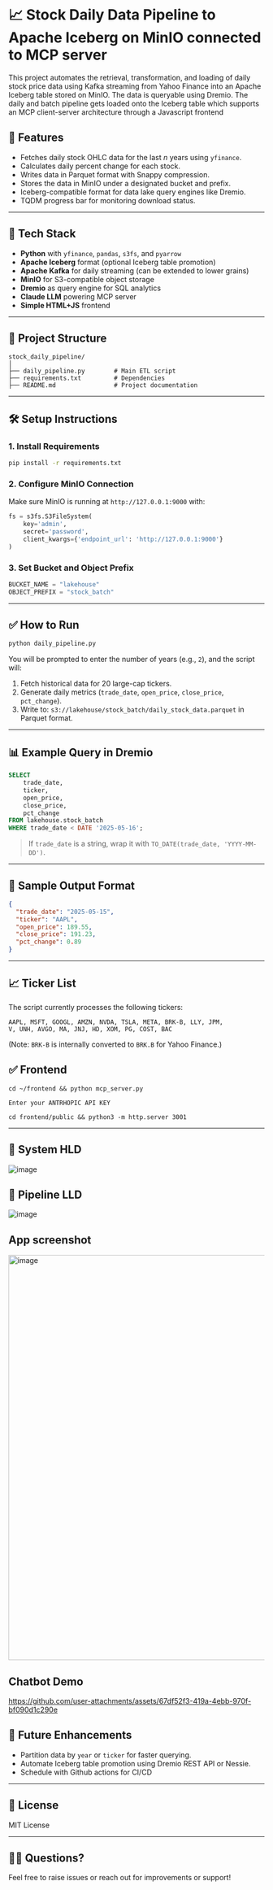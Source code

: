 
# 📈 Stock Daily Data Pipeline to Apache Iceberg on MinIO connected to MCP server

This project automates the retrieval, transformation, and loading of daily stock price data using Kafka streaming from Yahoo Finance into an Apache Iceberg table stored on MinIO. The data is queryable using Dremio. The daily and batch pipeline gets loaded onto the Iceberg table which supports an MCP client-server architecture through a Javascript frontend

## 🚀 Features

- Fetches daily stock OHLC data for the last _n_ years using `yfinance`.
- Calculates daily percent change for each stock.
- Writes data in Parquet format with Snappy compression.
- Stores the data in MinIO under a designated bucket and prefix.
- Iceberg-compatible format for data lake query engines like Dremio.
- TQDM progress bar for monitoring download status.

---

## 🧾 Tech Stack

- **Python** with `yfinance`, `pandas`, `s3fs`, and `pyarrow`
- **Apache Iceberg** format (optional Iceberg table promotion)
- **Apache Kafka** for daily streaming (can be extended to lower grains)
- **MinIO** for S3-compatible object storage
- **Dremio** as query engine for SQL analytics
- **Claude LLM** powering MCP server
- **Simple HTML+JS** frontend

---

## 📂 Project Structure

```
stock_daily_pipeline/
│
├── daily_pipeline.py        # Main ETL script
├── requirements.txt         # Dependencies
├── README.md                # Project documentation
```

---

## 🛠️ Setup Instructions

### 1. Install Requirements

```bash
pip install -r requirements.txt
```

### 2. Configure MinIO Connection

Make sure MinIO is running at `http://127.0.0.1:9000` with:

```python
fs = s3fs.S3FileSystem(
    key='admin',
    secret='password',
    client_kwargs={'endpoint_url': 'http://127.0.0.1:9000'}
)
```

### 3. Set Bucket and Object Prefix

```python
BUCKET_NAME = "lakehouse"
OBJECT_PREFIX = "stock_batch"
```

---

## ✅ How to Run

```bash
python daily_pipeline.py
```

You will be prompted to enter the number of years (e.g., `2`), and the script will:

1. Fetch historical data for 20 large-cap tickers.
2. Generate daily metrics (`trade_date`, `open_price`, `close_price`, `pct_change`).
3. Write to: `s3://lakehouse/stock_batch/daily_stock_data.parquet` in Parquet format.

---

## 📊 Example Query in Dremio

```sql
SELECT
    trade_date,
    ticker,
    open_price,
    close_price,
    pct_change
FROM lakehouse.stock_batch
WHERE trade_date < DATE '2025-05-16';
```

> If `trade_date` is a string, wrap it with `TO_DATE(trade_date, 'YYYY-MM-DD')`.

---

## 🧪 Sample Output Format

```json
{
  "trade_date": "2025-05-15",
  "ticker": "AAPL",
  "open_price": 189.55,
  "close_price": 191.23,
  "pct_change": 0.89
}
```

---

## 📈 Ticker List

The script currently processes the following tickers:

```
AAPL, MSFT, GOOGL, AMZN, NVDA, TSLA, META, BRK-B, LLY, JPM,
V, UNH, AVGO, MA, JNJ, HD, XOM, PG, COST, BAC
```

(Note: `BRK-B` is internally converted to `BRK.B` for Yahoo Finance.)

## ✅ Frontend 

```
cd ~/frontend && python mcp_server.py

Enter your ANTRHOPIC API KEY

cd frontend/public && python3 -m http.server 3001

```

---

## 🧪 System HLD

![image](https://github.com/user-attachments/assets/ee63289c-5cad-4b59-b231-7795d2448463)

## 🔄 Pipeline LLD 

![image](https://github.com/user-attachments/assets/a0874d5a-60e0-48ee-9979-05b4f7ebb130)

## App screenshot

<img width="797" alt="image" src="https://github.com/user-attachments/assets/0574680f-ea89-42b0-9f58-58320d8b8e8e" />

## Chatbot Demo

https://github.com/user-attachments/assets/67df52f3-419a-4ebb-970f-bf090d1c290e



## 🔄 Future Enhancements

- Partition data by `year` or `ticker` for faster querying.
- Automate Iceberg table promotion using Dremio REST API or Nessie.
- Schedule with Github actions for CI/CD
---

## 🧾 License

MIT License

---

## 🙋‍♂️ Questions?

Feel free to raise issues or reach out for improvements or support!

